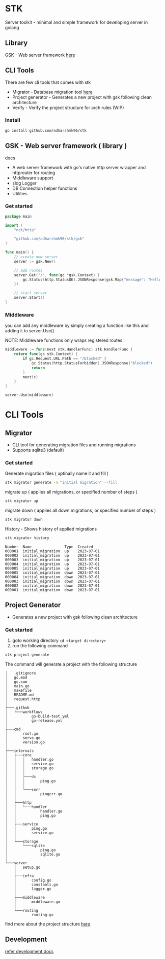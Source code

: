# STK

Server toolkit - minimal and simple framework for developing server in golang

## Library

GSK - Web server framework [here](#gsk---web-server-framework--library-)

## CLI Tools

There are few cli tools that comes with stk
- Migrator - Database migration tool [here](#migrator)
- Project generator - Generates a new project with gsk following clean architecture
- Verify - Verify the project structure for arch rules (WIP)

### Install
```bash
go install github.com/adharshmk96/stk
```

## GSK - Web server framework ( library )

[docs](docs/gsk.md)

- A web server framework with go's native http server wrapper and httprouter for routing
- Middleware support
- slog Logger
- DB Connection helper functions
- Utilities

### Get started

```go
package main

import (
	"net/http"

	"github.com/adharshmk96/stk/gsk"
)

func main() {
	// create new server
	server := gsk.New()

	// add routes
	server.Get("/", func(gc *gsk.Context) {
		gc.Status(http.StatusOK).JSONResponse(gsk.Map{"message": "Hello World"})
	})

	// start server
	server.Start()
}
```

### Middleware

you can add any middleware by simply creating a function like this and adding it to server.Use()

NOTE: Middleware functions only wraps registered routes.

```go
middleware := func(next stk.HandlerFunc) stk.HandlerFunc {
	return func(gc stk.Context) {
		if gc.Request.URL.Path == "/blocked" {
  			gc.Status(http.StatusForbidden).JSONResponse("blocked")
			return
  		}
		next(c)
	}
}

server.Use(middleware)
```

# CLI Tools

## Migrator
- CLI tool for generating migration files and running migrations
- Supports sqlite3 (default)

### Get started

Generate migration files ( optinally name it and fill )

```bash
stk migrator generate -n "initial migration" --fill
```

migrate up ( applies all migrations, or specified number of steps )

```bash
stk migrator up
```

migrate down ( applies all down migrations, or specified number of steps )

```bash
stk migrator down
```

History - Shows history of applied migrations

```bash
stk migrator history
```

```
Number  Name               Type  Created     
000001  initial_migration  up    2023-07-01  
000002  initial_migration  up    2023-07-01  
000003  initial_migration  up    2023-07-01  
000004  initial_migration  up    2023-07-01  
000005  initial_migration  up    2023-07-01  
000005  initial_migration  down  2023-07-01  
000004  initial_migration  down  2023-07-01  
000003  initial_migration  down  2023-07-01  
000002  initial_migration  down  2023-07-01  
000001  initial_migration  down  2023-07-01
```

## Project Generator

- Generates a new project with gsk following clean architecture

### Get started

1. goto working directory `cd <target directory>`
2. run the following command

```bash
stk project generate
```

The command will generate a project with the following structure

```
│   .gitignore
│   go.mod
│   go.sum
│   main.go
│   makefile
│   README.md
│   request.http
│
├───.github
│   └───workflows
│           go-build-test.yml
│           go-release.yml
│
├───cmd
│       root.go
│       serve.go
│       version.go
│
├───internals
│   ├───core
│   │   │   handler.go
│   │   │   service.go
│   │   │   storage.go
│   │   │
│   │   ├───ds
│   │   │       ping.go
│   │   │
│   │   └───serr
│   │           pingerr.go
│   │
│   ├───http
│   │   └───handler
│   │           handler.go
│   │           ping.go
│   │
│   ├───service
│   │       ping.go
│   │       service.go
│   │
│   └───storage
│       └───sqlite
│               ping.go
│               sqlite.go
│
└───server
    │   setup.go
    │
    ├───infra
    │       config.go
    │       constants.go
    │       logger.go
    │
    ├───middleware
    │       middleware.go
    │
    └───routing
            routing.go

```

find more about the project structure [here](docs/project.md)



## Development

[refer development docs](docs/development.md)
